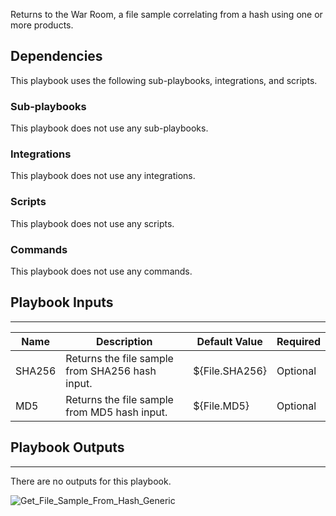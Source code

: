 Returns to the War Room, a file sample correlating from a hash using one or more products.

## Dependencies
This playbook uses the following sub-playbooks, integrations, and scripts.

### Sub-playbooks
This playbook does not use any sub-playbooks.

### Integrations
This playbook does not use any integrations.

### Scripts
This playbook does not use any scripts.

### Commands
This playbook does not use any commands.

## Playbook Inputs
---

| **Name** | **Description** | **Default Value** | **Required** |
| --- | --- | --- | --- |
| SHA256 | Returns the file sample from SHA256 hash input. | ${File.SHA256} | Optional |
| MD5 | Returns the file sample from MD5 hash input. | ${File.MD5} | Optional |

## Playbook Outputs
---
There are no outputs for this playbook.

![Get_File_Sample_From_Hash_Generic]()
